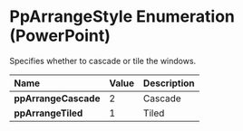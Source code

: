 
# PpArrangeStyle Enumeration (PowerPoint)

Specifies whether to cascade or tile the windows.



|**Name**|**Value**|**Description**|
|:-----|:-----|:-----|
| **ppArrangeCascade**|2|Cascade|
| **ppArrangeTiled**|1|Tiled|

